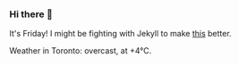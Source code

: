 ### Hi there :wave:

It's Friday! I might be fighting with Jekyll to make [this](https://swissclubto.github.io) better.

Weather in Toronto: overcast, at +4°C.
